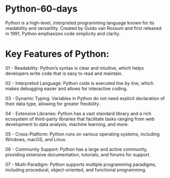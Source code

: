 # Python-60-days
Python is a high-level, interpreted programming language known for its readability and versatility. Created by Guido van Rossum and first released in 1991, Python emphasizes code simplicity and clarity.

# Key Features of Python:
01 - Readability: Python’s syntax is clear and intuitive, which helps developers write code that is easy to read and maintain.

02 - Interpreted Language: Python code is executed line by line, which makes debugging easier and allows for interactive coding.

03 - Dynamic Typing: Variables in Python do not need explicit declaration of their data type, allowing for greater flexibility.

04 - Extensive Libraries: Python has a vast standard library and a rich ecosystem of third-party libraries that facilitate tasks ranging from web development to data analysis, machine learning, and more.

05 - Cross-Platform: Python runs on various operating systems, including Windows, macOS, and Linux.

06 - Community Support: Python has a large and active community, providing extensive documentation, tutorials, and forums for support.

07 - Multi-Paradigm: Python supports multiple programming paradigms, including procedural, object-oriented, and functional programming.